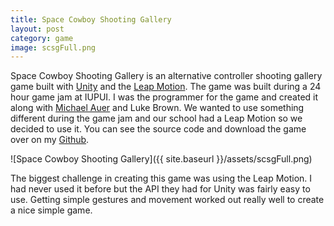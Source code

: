 ```yaml
---
title: Space Cowboy Shooting Gallery
layout: post
category: game
image: scsgFull.png
---
```


Space Cowboy Shooting Gallery is an alternative controller shooting gallery game built with [Unity](http://unity3d.com/5?gclid=CKnDzaXg4MMCFQqDaQodi7QAXQ) and the [Leap Motion](https://www.leapmotion.com/). The game was built during a 24 hour game jam at IUPUI. I was the programmer for the game and created it along with [Michael Auer](https://twitter.com/auermi) and Luke Brown. We wanted to use something different during the game jam and our school had a Leap Motion so we decided to use it. You can see the source code and download the game over on my [Github](https://github.com/cxsquared/SpaceCowboyShootingGallery).

![Space Cowboy Shooting Gallery]({{ site.baseurl }}/assets/scsgFull.png)

The biggest challenge in creating this game was using the Leap Motion. I had never used it before but the API they had for Unity was fairly easy to use. Getting simple gestures and movement worked out really well to create a nice simple game.
